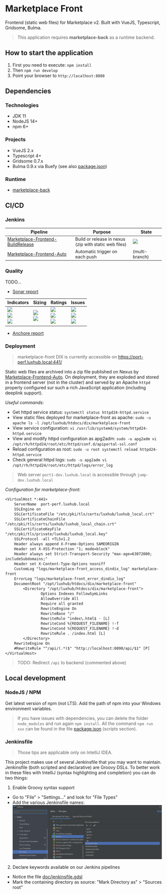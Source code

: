 # Marketplace Front

Frontend (static web files) for Marketplace v2.
Built with VueJS, Typescript, Gridsome, Bulma.

> This application requires **marketplace-back** as a runtime backend.

## How to start the application

1. First you need to execute: ``npm install``
2. Then ``npm run develop``
3. Point your browser to `http://localhost:8080`

## Dependencies

### Technologies

- JDK 11
- NodeJS 14+
- npm 6+

### Projects

- VueJS 2.x
- Typescript 4+
- Gridsome 0.7.x
- Bulma 0.9.x via Buefy
(see also [package.json](package.json))

### Runtime

- [marketplace-back](https://gitlab.luxhub.local/dev-luxhub/marketplace-back)

## CI/CD

### Jenkins

| Pipeline | Purpose | State |
| -------- | ------- | ------ |
| [Marketplace-Frontend-BuildRelease](https://jenkins.luxhub.local:8443/view/Agora/job/Marketplace-Frontend-BuildRelease/) | Build or release in nexus <br> (zip with static web files) | ![](https://jenkins.luxhub.local:8443/buildStatus/icon?job=Marketplace-Frontend-BuildRelease) |
| [Marketplace-Frontend-Auto](https://jenkins.luxhub.local:8443/view/Agora/job/Marketplace-Frontend-Auto/) | Automatic trigger on each push | (multi-branch) |

### Quality

TODO...

- [Sonar report](https://sonar.kube-dev.luxhub.local/dashboard?id=com.luxhub.agora%3Amarketplace-front)

| Indicators | Sizing | Ratings | Issues |
| ---------- | -------| ------- | ------ |
| ![](https://sonar.kube-dev.luxhub.local/api/project_badges/measure?project=com.luxhub.agora%3Amarketplace-front&metric=alert_status) <br> ![](https://sonar.kube-dev.luxhub.local/api/project_badges/measure?project=com.luxhub.agora%3Amarketplace-front&metric=coverage) <br> ![](https://sonar.kube-dev.luxhub.local/api/project_badges/measure?project=com.luxhub.agora%3Amarketplace-front&metric=sqale_index) | ![](https://sonar.kube-dev.luxhub.local/api/project_badges/measure?project=com.luxhub.agora%3Amarketplace-front&metric=ncloc) <br> ![](https://sonar.kube-dev.luxhub.local/api/project_badges/measure?project=com.luxhub.agora%3Amarketplace-front&metric=duplicated_lines_density) | ![](https://sonar.kube-dev.luxhub.local/api/project_badges/measure?project=com.luxhub.agora%3Amarketplace-front&metric=security_rating) <br> ![](https://sonar.kube-dev.luxhub.local/api/project_badges/measure?project=com.luxhub.agora%3Amarketplace-front&metric=reliability_rating) <br> ![](https://sonar.kube-dev.luxhub.local/api/project_badges/measure?project=com.luxhub.agora%3Amarketplace-front&metric=sqale_rating) | ![](https://sonar.kube-dev.luxhub.local/api/project_badges/measure?project=com.luxhub.agora%3Amarketplace-front&metric=bugs) <br> ![](https://sonar.kube-dev.luxhub.local/api/project_badges/measure?project=com.luxhub.agora%3Amarketplace-front&metric=code_smells) <br> ![](https://sonar.kube-dev.luxhub.local/api/project_badges/measure?project=com.luxhub.agora%3Amarketplace-front&metric=vulnerabilities) |

- [Anchore report](https://jenkins.luxhub.local:8443/view/Agora/job/Marketplace-Frontend-Auto/lastCompletedBuild/anchore-results/)

### Deployment

> marketplace-front DIX is currently accessible on https://port-perf.luxhub.local:441/

Static web files are archived into a zip file published on Nexus by [Marketplace-Frontend-Auto](https://jenkins.luxhub.local:8443/view/Agora/job/Marketplace-Frontend-Auto/).
On deployment, they are exploded and stored in a frontend server (not in the cluster) and served by an Apache ``httpd`` properly configured sur such a rich JavaScript application (including deeplink support).

_Useful commands:_

- Get httpd service status:
`systemctl status httpd24-httpd.service`
- View static files deployed for marketplace-front as apache:
`sudo -u apache ls -l /opt/luxhub/htdocs/dix/marketplace-front`
- View service configuration:
`vi /usr/lib/systemd/system/httpd24-httpd.service`
- View and modify httpd configuration as apg2adm:
`sudo -u apg2adm vi /opt/rh/httpd24/root/etc/httpd/conf.d/apiportal-ssl.conf`
- Reload configuration as root:
`sudo -u root systemctl reload httpd24-httpd.service`
- Check general httpd logs:
`sudo -u apg2adm vi /opt/rh/httpd24/root/etc/httpd/logs/error_log`

> Web server `port1-dev.luxhub.local` is accessible through `jump-dev.luxhub.local`

_Configuration for marketplace-front:_
```
<VirtualHost *:441>
    ServerName  port-perf.luxhub.local
    SSLEngine on
    SSLCertificateFile "/etc/pki/tls/certs/luxhub/luxhub_local.crt"
    SSLCertificateChainFile  "/etc/pki/tls/certs/luxhub/luxhub_local_chain.crt"
    SSLCertificateKeyFile "/etc/pki/tls/private/luxhub/luxhub_local.key"
    SSLProtocol -all +TLSv1.2
    Header always append X-Frame-Options SAMEORIGIN
    Header set X-XSS-Protection "1; mode=block"
    Header always set Strict-Transport-Security "max-age=63072000; includeSubdomains;"
    Header set X-Content-Type-Options nosniff
    CustomLog "logs/marketplace-front_access_dindix_log" marketplace-front
    ErrorLog "logs/marketplace-front_error_dindix_log"
    DocumentRoot "/opt/luxhub/htdocs/dix/marketplace-front"
        <Directory "/opt/luxhub/htdocs/dix/marketplace-front">
                Options Indexes FollowSymLinks
                AllowOverride All
                Require all granted
                RewriteEngine On
                RewriteBase "/"
                RewriteRule ^index\.html$ - [L]
                RewriteCond %{REQUEST_FILENAME} !-f
                RewriteCond %{REQUEST_FILENAME} !-d
                RewriteRule . /index.html [L]
        </Directory>
    RewriteEngine On
    #RewriteRule "^/api/(.*)$" "http://localhost:8090/api/$1" [P]
</VirtualHost>
```
> TODO: Redirect `/api` to backend (commented above)

## Local development

### NodeJS / NPM

Get latest version of npm (not LTS). 
Add the path of npm into your Windows environment variables.

> If you have issues with dependencies, you can delete the folder ``node_modules`` and run again ``npm install``.
> All the command ``npm run xxx`` can be found in the file [package.json](package.json) (scripts section).

### Jenkinsfile

> Those tips are applicable only on IntelliJ IDEA.

This project makes use of several Jenkinsfile that you may want to maintain.
Jenkinsfile (both scripted and declarative) are Groovy DSLs.
To better work in these files with IntelliJ (syntax highlighting and completion) you can do two things:

1. Enable Groovy syntax support

- Go to "File" > "Settings..." and look for "File Types"
- Add the various Jenkinsfile names:
![](doc/Jenkinsfile-association.png)

2. Declare keywords available on our Jenkins pipelines

- Notice the file [doc/jenkinsfile.gdsl](doc/jenkinsfile.gdsl)
- Mark the containing directory as source: "Mark Directory as" > "Sources root"
